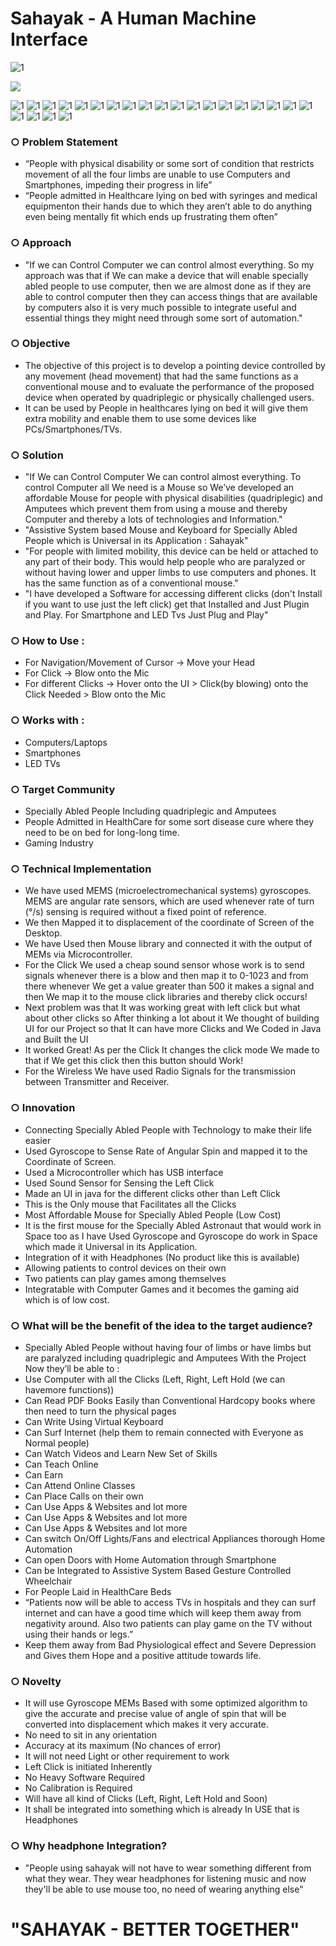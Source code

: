 # Sahayak - A Human Machine Interface

<img src="https://github.com/techyashu/ashu/blob/master/Sahayak/da50482b2e5af7dc79490b83529392c4-0.png" alt="1">

![](https://github.com/techyashu/ashu/blob/master/Sahayak/working_Trim.gif)

<img src="https://github.com/techyashu/ashu/blob/master/Sahayak/da50482b2e5af7dc79490b83529392c4-1.png" alt="1">

<img src="https://github.com/techyashu/ashu/blob/master/Sahayak/da50482b2e5af7dc79490b83529392c4-2.png" alt="1">

<img src="https://github.com/techyashu/ashu/blob/master/Sahayak/da50482b2e5af7dc79490b83529392c4-3.png" alt="1">

<img src="https://github.com/techyashu/ashu/blob/master/Sahayak/da50482b2e5af7dc79490b83529392c4-4.png" alt="1">

<img src="https://github.com/techyashu/ashu/blob/master/Sahayak/da50482b2e5af7dc79490b83529392c4-5.png" alt="1">

<img src="https://github.com/techyashu/ashu/blob/master/Sahayak/da50482b2e5af7dc79490b83529392c4-6.png" alt="1">

<img src="https://github.com/techyashu/ashu/blob/master/Sahayak/da50482b2e5af7dc79490b83529392c4-7.png" alt="1">

<img src="https://github.com/techyashu/ashu/blob/master/Sahayak/da50482b2e5af7dc79490b83529392c4-8.png" alt="1">

<img src="https://github.com/techyashu/ashu/blob/master/Sahayak/da50482b2e5af7dc79490b83529392c4-9.png" alt="1">

<img src="https://github.com/techyashu/ashu/blob/master/Sahayak/da50482b2e5af7dc79490b83529392c4-10.png" alt="1">

<img src="https://github.com/techyashu/ashu/blob/master/Sahayak/da50482b2e5af7dc79490b83529392c4-11.png" alt="1">

<img src="https://github.com/techyashu/ashu/blob/master/Sahayak/da50482b2e5af7dc79490b83529392c4-12.png" alt="1">

<img src="https://github.com/techyashu/ashu/blob/master/Sahayak/da50482b2e5af7dc79490b83529392c4-13.png" alt="1">

<img src="https://github.com/techyashu/ashu/blob/master/Sahayak/da50482b2e5af7dc79490b83529392c4-14.jpg" alt="1">

<img src="https://github.com/techyashu/ashu/blob/master/Sahayak/da50482b2e5af7dc79490b83529392c4-15.png" alt="1">

<img src="https://github.com/techyashu/ashu/blob/master/Sahayak/da50482b2e5af7dc79490b83529392c4-16.png" alt="1">

<img src="https://github.com/techyashu/ashu/blob/master/Sahayak/da50482b2e5af7dc79490b83529392c4-17.png" alt="1">

<img src="https://github.com/techyashu/ashu/blob/master/Sahayak/da50482b2e5af7dc79490b83529392c4-18.png" alt="1">

<img src="https://github.com/techyashu/ashu/blob/master/Sahayak/da50482b2e5af7dc79490b83529392c4-19.png" alt="1">

<img src="https://github.com/techyashu/ashu/blob/master/Sahayak/da50482b2e5af7dc79490b83529392c4-20.png" alt="1">

<img src="https://github.com/techyashu/ashu/blob/master/Sahayak/da50482b2e5af7dc79490b83529392c4-21.png" alt="1">

<img src="https://github.com/techyashu/ashu/blob/master/Sahayak/da50482b2e5af7dc79490b83529392c4-22.png" alt="1">

<img src="https://github.com/techyashu/ashu/blob/master/Sahayak/da50482b2e5af7dc79490b83529392c4-23.png" alt="1">

### ○ Problem Statement
- “People with physical disability or some sort of condition that restricts movement of all the four limbs are unable to use Computers and Smartphones, impeding their progress in life”
- “People admitted in Healthcare lying on bed with syringes and medical equipmenton their hands due to which they aren’t able to do anything even being mentally fit which ends up frustrating them often”

### ○ Approach
- "If we can Control Computer we can control almost everything. So my approach was that if We can make a device that will enable specially abled people to use computer, then we are almost done as if they are able to control computer then they can access things that are available by computers also it is very much possible to integrate useful and essential things they might need through some sort of automation."

### ○ Objective
- The objective of this project is to develop a pointing device controlled by any movement (head movement) that had the same functions as a conventional mouse and to evaluate the performance of the proposed device when operated by quadriplegic or physically challenged users.
- It can be used by People in healthcares lying on bed it will give them extra mobility and enable them to use some devices like PCs/Smartphones/TVs.

### ○ Solution
- "If We can Control Computer We can control almost everything. To control Computer all We need is a Mouse so We’ve developed an affordable Mouse for people with physical disabilities (quadriplegic) and Amputees which prevent them from using a mouse and thereby Computer and thereby a lots of technologies and Information."
- "Assistive System based Mouse and Keyboard for Specially Abled People which is Universal in its Application : Sahayak"
- "For people with limited mobility, this device can be held or attached to any part of their body. This would help people who are paralyzed or without having lower and upper limbs to use computers and phones. It has the same function as of a conventional mouse."
- "I have developed a Software for accessing different clicks (don't Install if you want to use just the left click) get that Installed and Just Plugin and Play. For Smartphone and LED Tvs Just Plug and Play"

### ○ How to Use :
- For Navigation/Movement of Cursor -> Move your Head
- For Click -> Blow onto the Mic
- For different Clicks -> Hover onto the UI > Click(by blowing) onto the Click Needed > Blow onto the Mic

### ○ Works with :
- Computers/Laptops
- Smartphones
- LED TVs

### ○ Target Community
- Specially Abled People Including quadriplegic and Amputees
- People Admitted in HealthCare for some sort disease cure where they need to be on bed for long-long time.
- Gaming Industry

### ○ Technical Implementation
- We have used MEMS (microelectromechanical systems) gyroscopes. MEMS are angular rate sensors, which are used whenever rate of turn (°/s) sensing is required without a fixed point of reference.
- We then Mapped it to displacement of the coordinate of Screen of the Desktop.
- We have Used then Mouse library and connected it with the output of MEMs via Microcontroller.
- For the Click We used a cheap sound sensor whose work is to send signals whenever there is a blow and then map it to 0-1023 and from there whenever We get a value greater than 500 it makes a signal and then We map it to the mouse click libraries and thereby click occurs!
- Next problem was that It was working great with left click but what about other clicks so After thinking a lot about it We thought of building UI for our Project so that It can have more Clicks and We Coded in Java and Built the UI
- It worked Great! As per the Click It changes the click mode We made to that if We get this click then this button should Work!
- For the Wireless We have used Radio Signals for the transmission between Transmitter and Receiver.

### ○ Innovation
- Connecting Specially Abled People with Technology to make their life easier
- Used Gyroscope to Sense Rate of Angular Spin and mapped it to the Coordinate of Screen.
- Used a Microcontroller which has USB interface
- Used Sound Sensor for Sensing the Left Click
- Made an UI in java for the different clicks other than Left Click
- This is the Only mouse that Facilitates all the Clicks
- Most Affordable Mouse for Specially Abled People (Low Cost)
- It is the first mouse for the Specially Abled Astronaut that would work in Space too as I have Used Gyroscope and Gyroscope do work in Space which made it Universal in its Application.
- Integration of it with Headphones (No product like this is available)
- Allowing patients to control devices on their own
- Two patients can play games among themselves
- Integratable with Computer Games and it becomes the gaming aid which is of low cost.

### ○ What will be the benefit of the idea to the target audience?
- Specially Abled People without having four of limbs or have limbs but are paralyzed including quadriplegic and Amputees With the Project Now they’ll be able to :
- Use Computer with all the Clicks (Left, Right, Left Hold (we can havemore functions))
- Can Read PDF Books Easily than Conventional Hardcopy books where then need to turn the physical pages
- Can Write Using Virtual Keyboard
- Can Surf Internet (help them to remain connected with Everyone as Normal people)
- Can Watch Videos and Learn New Set of Skills
- Can Teach Online
- Can Earn
- Can Attend Online Classes
- Can Place Calls on their own
- Can Use Apps & Websites and lot more
- Can Use Apps & Websites and lot more
- Can Use Apps & Websites and lot more
- Can switch On/Off Lights/Fans and electrical Appliances thorough Home Automation
- Can open Doors with Home Automation through Smartphone
- Can be Integrated to Assistive System Based Gesture Controlled Wheelchair
- For People Laid in HealthCare Beds
- “Patients now will be able to access TVs in hospitals and they can surf internet and can have a good time which will keep them away from negativity around. Also two patients can play game on the TV without using their hands or legs.”
- Keep them away from Bad Physiological effect and Severe Depression and Gives them Hope and a positive attitude towards life.

### ○ Novelty
- It will use Gyroscope MEMs Based with some optimized algorithm to give the accurate and precise value of angle of spin that will be converted into displacement which makes it very accurate.
- No need to sit in any orientation
- Accuracy at its maximum (No chances of error)
- It will not need Light or other requirement to work
- Left Click is initiated Inherently
- No Heavy Software Required
- No Calibration is Required
- Will have all kind of Clicks (Left, Right, Left Hold and Soon)
- It shall be integrated into something which is already In USE that is Headphones

### ○ Why headphone Integration?
- "People using sahayak will not have to wear something different from what they wear. They wear headphones for listening music and now they'll be able to use mouse too, no need of wearing anything else"

# "SAHAYAK - BETTER TOGETHER"

